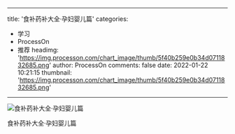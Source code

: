 
---
title: '食补药补大全·孕妇婴儿篇'
categories: 
 - 学习
 - ProcessOn
 - 推荐
headimg: 'https://img.processon.com/chart_image/thumb/5f40b259e0b34d0711832685.png'
author: ProcessOn
comments: false
date: 2022-01-22 10:21:15
thumbnail: 'https://img.processon.com/chart_image/thumb/5f40b259e0b34d0711832685.png'
---

<div>   
<img class="thumb" alt="食补药补大全·孕妇婴儿篇" src="https://img.processon.com/chart_image/thumb/5f40b259e0b34d0711832685.png" referrerpolicy="no-referrer">
<p>食补药补大全·孕妇婴儿篇</p>  
</div>
            
